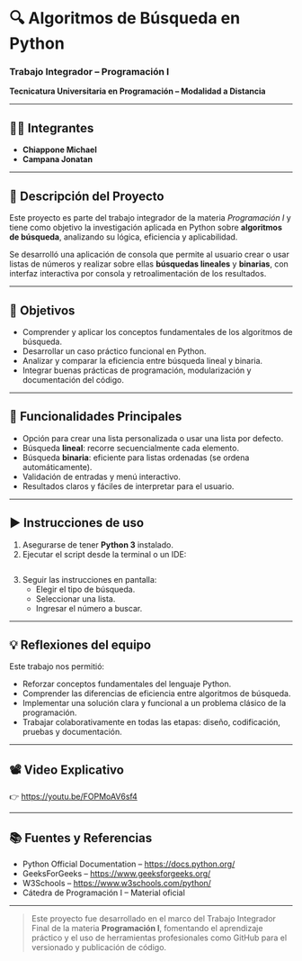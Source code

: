 
# 🔍 Algoritmos de Búsqueda en Python

### Trabajo Integrador – Programación I  
**Tecnicatura Universitaria en Programación – Modalidad a Distancia**

---

## 👨‍💻 Integrantes
- **Chiappone Michael**
- **Campana Jonatan**

---

## 📌 Descripción del Proyecto

Este proyecto es parte del trabajo integrador de la materia *Programación I* y tiene como objetivo la investigación aplicada en Python sobre **algoritmos de búsqueda**, analizando su lógica, eficiencia y aplicabilidad.

Se desarrolló una aplicación de consola que permite al usuario crear o usar listas de números y realizar sobre ellas **búsquedas lineales** y **binarias**, con interfaz interactiva por consola y retroalimentación de los resultados.

---

## 🎯 Objetivos

- Comprender y aplicar los conceptos fundamentales de los algoritmos de búsqueda.
- Desarrollar un caso práctico funcional en Python.
- Analizar y comparar la eficiencia entre búsqueda lineal y binaria.
- Integrar buenas prácticas de programación, modularización y documentación del código.

---

## 🧠 Funcionalidades Principales

- Opción para crear una lista personalizada o usar una lista por defecto.
- Búsqueda **lineal**: recorre secuencialmente cada elemento.
- Búsqueda **binaria**: eficiente para listas ordenadas (se ordena automáticamente).
- Validación de entradas y menú interactivo.
- Resultados claros y fáciles de interpretar para el usuario.

---

## ▶️ Instrucciones de uso

1. Asegurarse de tener **Python 3** instalado.
2. Ejecutar el script desde la terminal o un IDE:

```python3 busqueda.py
```

3. Seguir las instrucciones en pantalla:
   - Elegir el tipo de búsqueda.
   - Seleccionar una lista.
   - Ingresar el número a buscar.

---

## 💡 Reflexiones del equipo

Este trabajo nos permitió:

- Reforzar conceptos fundamentales del lenguaje Python.
- Comprender las diferencias de eficiencia entre algoritmos de búsqueda.
- Implementar una solución clara y funcional a un problema clásico de la programación.
- Trabajar colaborativamente en todas las etapas: diseño, codificación, pruebas y documentación.

---

## 📽️ Video Explicativo

👉 https://youtu.be/FOPMoAV6sf4

---

## 📚 Fuentes y Referencias

- Python Official Documentation – https://docs.python.org/
- GeeksForGeeks – https://www.geeksforgeeks.org/
- W3Schools – https://www.w3schools.com/python/
- Cátedra de Programación I – Material oficial

---

> Este proyecto fue desarrollado en el marco del Trabajo Integrador Final de la materia **Programación I**, fomentando el aprendizaje práctico y el uso de herramientas profesionales como GitHub para el versionado y publicación de código.
